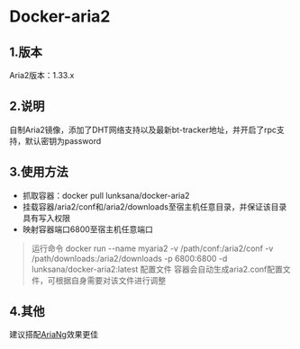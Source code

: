 # Docker-aria2

## 1.版本

Aria2版本：1.33.x

## 2.说明

自制Aria2镜像，添加了DHT网络支持以及最新bt-tracker地址，并开启了rpc支持，默认密钥为password

## 3.使用方法

* 抓取容器：docker pull lunksana/docker-aria2
* 挂载容器/aria2/conf和/aria2/downloads至宿主机任意目录，并保证该目录具有写入权限
* 映射容器端口6800至宿主机任意端口

> 运行命令
docker run --name myaria2 -v /path/conf:/aria2/conf -v /path/downloads:/aria2/downloads -p 6800:6800 -d lunksana/docker-aria2:latest
> 配置文件
容器会自动生成aria2.conf配置文件，可根据自身需要对该文件进行调整

## 4.其他

建议搭配[AriaNg](https://github.com/mayswind/AriaNg)效果更佳
